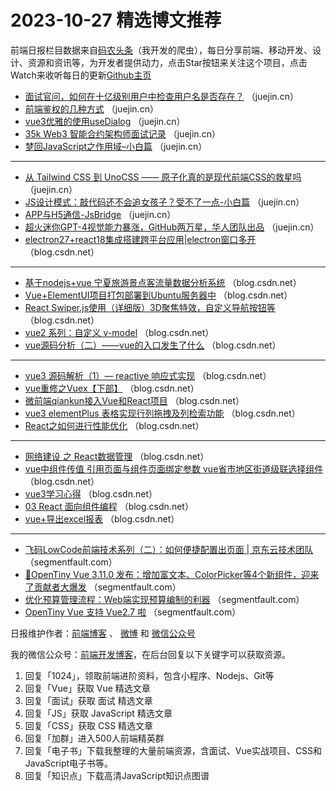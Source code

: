# 2023-10-27 精选博文推荐

前端日报栏目数据来自[码农头条](http://toutiao.qdkfweb.cn/)（我开发的爬虫），每日分享前端、移动开发、设计、资源和资讯等，为开发者提供动力，点击Star按钮来关注这个项目，点击Watch来收听每日的更新[Github主页](https://github.com/kujian/frontendDaily)
* [面试官问，如何在十亿级别用户中检查用户名是否存在？](https://juejin.cn/post/7293786247655129129) （juejin.cn）
* [前端鉴权的几种方式](https://juejin.cn/post/7293413863297974309) （juejin.cn）
* [vue3优雅的使用useDialog](https://juejin.cn/post/7293173815181738022) （juejin.cn）
* [35k Web3 智能合约架构师面试记录](https://juejin.cn/post/7293392480452132874) （juejin.cn）
* [梦回JavaScript之作用域&#8211;小白篇](https://juejin.cn/post/7293122013581066294) （juejin.cn）

***
* [从 Tailwind CSS 到 UnoCSS —— 原子化真的是现代前端CSS的救星吗](https://juejin.cn/post/7293786856063205385) （juejin.cn）
* [JS设计模式：敲代码还不会追女孩子？受不了一点-小白篇](https://juejin.cn/post/7293471490669641765) （juejin.cn）
* [APP与H5通信-JsBridge](https://juejin.cn/post/7293728293768855587) （juejin.cn）
* [超火迷你GPT-4视觉能力暴涨，GitHub两万星，华人团队出品](https://juejin.cn/post/7291602328237981722) （juejin.cn）
* [electron27+react18集成搭建跨平台应用|electron窗口多开](https://blog.csdn.net/yanxinyun1990/article/details/134047329) （blog.csdn.net）

***
* [基于nodejs+vue 宁夏旅游景点客流量数据分析系统](https://blog.csdn.net/QQ_511008285/article/details/133885853) （blog.csdn.net）
* [Vue+ElementUI项目打包部署到Ubuntu服务器中](https://blog.csdn.net/weixin_44912902/article/details/134062749) （blog.csdn.net）
* [React Swiper.js使用（详细版）3D聚焦特效，自定义导航按钮等](https://blog.csdn.net/weixin_43416349/article/details/134058965) （blog.csdn.net）
* [vue2 系列：自定义 v-model](https://blog.csdn.net/weixin_64684095/article/details/134038668) （blog.csdn.net）
* [vue源码分析（二）——vue的入口发生了什么](https://blog.csdn.net/weixin_44784401/article/details/134062158) （blog.csdn.net）

***
* [vue3 源码解析（1）— reactive 响应式实现](https://blog.csdn.net/AXBNMD/article/details/133919403) （blog.csdn.net）
* [vue重修之Vuex【下部】](https://blog.csdn.net/yang2330648064/article/details/134065118) （blog.csdn.net）
* [微前端qiankun接入Vue和React项目](https://blog.csdn.net/Hhjian524/article/details/134060867) （blog.csdn.net）
* [vue3 elementPlus 表格实现行列拖拽及列检索功能](https://blog.csdn.net/Joy_qxz/article/details/133992911) （blog.csdn.net）
* [React之如何进行性能优化](https://blog.csdn.net/Ming_xm/article/details/134028603) （blog.csdn.net）

***
* [网络建设 之 React数据管理](https://blog.csdn.net/HeroIsUseless/article/details/134063600) （blog.csdn.net）
* [vue中组件传值 引用页面与组件页面绑定参数 vue省市地区街道级联选择组件](https://blog.csdn.net/qq_43193513/article/details/134008289) （blog.csdn.net）
* [vue3学习心得](https://blog.csdn.net/weixin_42371812/article/details/134049645) （blog.csdn.net）
* [03 React 面向组件编程](https://blog.csdn.net/qq_37054755/article/details/130048569) （blog.csdn.net）
* [vue+导出excel报表](https://blog.csdn.net/weixin_45591617/article/details/134033677) （blog.csdn.net）

***
* [飞码LowCode前端技术系列（二）：如何便捷配置出页面 | 京东云技术团队](https://segmentfault.com/a/1190000044337191) （segmentfault.com）
* [🎊OpenTiny Vue 3.11.0 发布：增加富文本、ColorPicker等4个新组件，迎来了贡献者大爆发](https://segmentfault.com/a/1190000044339698) （segmentfault.com）
* [优化预算管理流程：Web端实现预算编制的利器](https://segmentfault.com/a/1190000044336225) （segmentfault.com）
* [OpenTiny Vue 支持 Vue2.7 啦](https://segmentfault.com/a/1190000044336130) （segmentfault.com）

日报维护作者：[前端博客](https://qdkfweb.cn/) 、 [微博](http://weibo.com/kujian) 和 [微信公众号](https://open.weixin.qq.com/qr/code?username=caibaojian_com)

我的微信公众号：[前端开发博客](https://open.weixin.qq.com/qr/code?username=caibaojian_com)，在后台回复以下关键字可以获取资源。

1. 回复「1024」，领取前端进阶资料，包含小程序、Nodejs、Git等
2. 回复「Vue」获取 Vue 精选文章
3. 回复「面试」获取 面试 精选文章
4. 回复「JS」获取 JavaScript 精选文章
5. 回复「CSS」获取 CSS 精选文章
6. 回复「加群」进入500人前端精英群
7. 回复「电子书」下载我整理的大量前端资源，含面试、Vue实战项目、CSS和JavaScript电子书等。
8. 回复「知识点」下载高清JavaScript知识点图谱